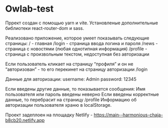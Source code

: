 # Owlab-test

Пррект создан с помощью yarn и vite. Установленые дополнительные библиотеки react-router-dom и sass.

Реализовано приложение, которое умеет показывать следующие страницы:
/ - главная
/login - страница ввода логина и пароля
/news - страница с новостями (любая однотипная информация)
/profile - страница с произвольным текстом, недоступная без авторизации

Если пользователь кликает на страницу “профиля” и он не “авторизован” - то его перекинет на страницу авторизации /login

Данные для авторизации:
username: Admin
password: 12345 

Если введены другие данные, то показывается сообщения:
Имя пользователя или пароль введены неверно
Если введены корректные данные, то перебрасит на страницу /profile
Информацию об авторизации пользователя храню в localStorage.

Проект задеплоен на площадку Netlify - https://main--harmonious-chaja-b8cb20.netlify.app

